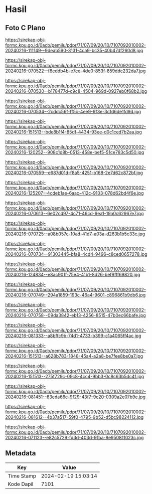 # Hasil

## Foto C Plano

https://sirekap-obj-formc.kpu.go.id/0acb/pemilu/pdpr/71/07/09/20/10/7107092010002-20240216-111149--9deab590-3131-4ca9-bc35-40b47df260d8.jpg

https://sirekap-obj-formc.kpu.go.id/0acb/pemilu/pdpr/71/07/09/20/10/7107092010002-20240216-070522--f8eddb4b-e7ce-4de0-853f-859ddc232da7.jpg

https://sirekap-obj-formc.kpu.go.id/0acb/pemilu/pdpr/71/07/09/20/10/7107092010002-20240216-070530--b178477d-c9c8-4504-969d-0927eb0f68b2.jpg

https://sirekap-obj-formc.kpu.go.id/0acb/pemilu/pdpr/71/07/09/20/10/7107092010002-20240216-070534--2cddc56f-ff5c-4ee9-9f3e-3c1d6de1fd9d.jpg

https://sirekap-obj-formc.kpu.go.id/0acb/pemilu/pdpr/71/07/09/20/10/7107092010002-20240216-151513--bde8b1f4-85df-4434-93ee-d0c1ced7b2aa.jpg

https://sirekap-obj-formc.kpu.go.id/0acb/pemilu/pdpr/71/07/09/20/10/7107092010002-20240216-120252--908c1d8b-0513-458e-bef5-51ce783c5d50.jpg

https://sirekap-obj-formc.kpu.go.id/0acb/pemilu/pdpr/71/07/09/20/10/7107092010002-20240216-070559--e687d01d-f8a5-4251-b168-2e7d62c872bf.jpg

https://sirekap-obj-formc.kpu.go.id/0acb/pemilu/pdpr/71/07/09/20/10/7107092010002-20240216-125207--4cdeb1ae-6aac-412c-9103-078d62bd4f6e.jpg

https://sirekap-obj-formc.kpu.go.id/0acb/pemilu/pdpr/71/07/09/20/10/7107092010002-20240216-070613--6e02cd97-4c71-46cd-9ea1-19a0c62967e7.jpg

https://sirekap-obj-formc.kpu.go.id/0acb/pemilu/pdpr/71/07/09/20/10/7107092010002-20240216-070725--a08b057c-10ad-41d7-a03a-d263b1b5c33c.jpg

https://sirekap-obj-formc.kpu.go.id/0acb/pemilu/pdpr/71/07/09/20/10/7107092010002-20240216-070734--91303445-bfa8-4cd4-9496-c8ced0657278.jpg

https://sirekap-obj-formc.kpu.go.id/0acb/pemilu/pdpr/71/07/09/20/10/7107092010002-20240216-124834--e8ac901f-75e4-41b1-8d26-bef9fff69820.jpg

https://sirekap-obj-formc.kpu.go.id/0acb/pemilu/pdpr/71/07/09/20/10/7107092010002-20240216-070749--294a1859-193c-46a4-9601-c896861b9db6.jpg

https://sirekap-obj-formc.kpu.go.id/0acb/pemilu/pdpr/71/07/09/20/10/7107092010002-20240216-070758--09da3842-eb13-4256-8515-47b0ec66bafe.jpg

https://sirekap-obj-formc.kpu.go.id/0acb/pemilu/pdpr/71/07/09/20/10/7107092010002-20240216-081333--a8bffc9b-74d1-4733-b399-c1a4065ff4ac.jpg

https://sirekap-obj-formc.kpu.go.id/0acb/pemilu/pdpr/71/07/09/20/10/7107092010002-20240216-151513--a628b783-1848-45a4-a2a8-be7fee8be0a7.jpg

https://sirekap-obj-formc.kpu.go.id/0acb/pemilu/pdpr/71/07/09/20/10/7107092010002-20240216-151513--275f729c-09c8-4cc4-9bb3-0c8c63b5dc41.jpg

https://sirekap-obj-formc.kpu.go.id/0acb/pemilu/pdpr/71/07/09/20/10/7107092010002-20240216-081451--63eda66c-9f29-43f7-9c20-0309a2e07b9e.jpg

https://sirekap-obj-formc.kpu.go.id/0acb/pemilu/pdpr/71/07/09/20/10/7107092010002-20240216-081612--4b37a517-59f0-4795-9b52-d5bc98224112.jpg

https://sirekap-obj-formc.kpu.go.id/0acb/pemilu/pdpr/71/07/09/20/10/7107092010002-20240216-071123--e82c5729-fd3d-403d-91ba-8e950811023c.jpg


## Metadata

| Key        | Value               |
| ---------- | ------------------- |
| Time Stamp | 2024-02-19 15:03:14 |
| Kode Dapil | 7101                |



